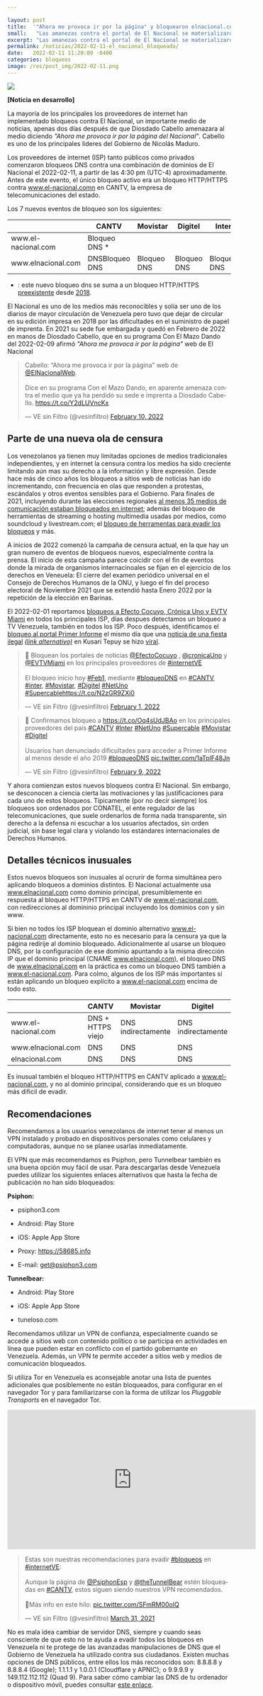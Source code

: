 ```yaml
---

layout: post
title:  '"Ahora me provoca ir por la página" y bloquearon elnacional.com'
small:   "Las amanezas contra el portal de El Nacional se materializaron en medio de ola de censura"
excerpt: "Las amanezas contra el portal de El Nacional se materializaron en medio de ola de censura, luego de perder su sede. "
permalink: /noticias/2022-02-11-el_nacional_bloqueado/
date:   2022-02-11 11:20:00 -0400
categories: bloqueos
image: /res/post_img/2022-02-11.png
---
```

<p class="cover"><img class="" src="/res/post_img/2022-02-11.png"></p>

**[Noticia en desarrollo]**

La mayoría de los principales los proveedores de internet han implementado bloqueos contra El Nacional, un importante medio de noticias, apenas dos días después de que Diosdado Cabello amenazara al medio diciendo *"Ahora me provoca ir por la página del Nacional"*. Cabello es uno de los principales líderes del Gobierno de Nicolás Maduro.

Los proveedores de internet (ISP) tanto públicos como privados comenzaron bloqueos DNS contra una combinación de dominios de El Nacional el 2022-02-11, a partir de las 4:30 pm (UTC-4) aproximadamente. Antes de este evento, el único bloqueo activo era un bloqueo HTTP/HTTPS contra www.el-nacional.comn en CANTV, la empresa de telecomunicaciones del estado.

Los 7 nuevos eventos de bloqueo son los siguientes:
<table>
<thead><tr><th></th><th>CANTV</th><th>Movistar</th><th>Digitel</th><th>Inter</th><th>Netuno</th><th>Supercable</th></tr></thead><tbody>
 <tr><td>www.el-nacional.com</td><td>Bloqueo DNS * </td><td>&nbsp;</td><td>&nbsp;</td><td>&nbsp;</td><td>&nbsp;</td><td>Bloqueo DNS</td></tr>
 <tr><td>www.elnacional.com</td><td>DNSBloqueo DNS</td><td>Bloqueo DNS</td><td>Bloqueo DNS</td><td>Bloqueo DNS</td><td>&nbsp;</td><td>Bloqueo DNS</td></tr>
</tbody></table>


* : este nuevo bloqueo dns se suma a un bloqueo HTTP/HTTPS [preexistente](https://vesinfiltro.com/noticias/2021-election-blocks/) desde [2018](https://vesinfiltro.com/noticias/state_of_internet_censorship_2018-08-16/).

El Nacional es uno de los medios más reconocibles y solía ser uno de los diarios de mayor circulación de Venezuela pero tuvo que dejar de circular en su edición impresa en 2018 por las dificultades en el suministro de papel de imprenta. En 2021 su sede fue embargada y quedó en Febrero de 2022 en manos de Diosdado Cabello, que en su programa Con El Mazo Dando del 2022-02-09 afirmó *"Ahora me provoca ir por la página"* web de El Nacional

<blockquote class="twitter-tweet"><p lang="es" dir="ltr">Cabello: “Ahora me provoca ir por la página” web de <a href="https://twitter.com/ElNacionalWeb?ref_src=twsrc%5Etfw">@ElNacionalWeb</a>. <br><br>Dice en su programa Con el Mazo Dando, en aparente amenaza contra el medio que ya ha perdido su sede e imprenta a Diosdado Cabello. <a href="https://t.co/Y2dLUVncKx">https://t.co/Y2dLUVncKx</a></p>&mdash; VE sin Filtro (@vesinfiltro) <a href="https://twitter.com/vesinfiltro/status/1491768102174040073?ref_src=twsrc%5Etfw">February 10, 2022</a></blockquote> <script async src="https://platform.twitter.com/widgets.js" charset="utf-8"></script>


## Parte de una nueva ola de censura

Los venezolanos ya tienen muy limitadas opciones de medios tradicionales independientes, y en internet la censura contra los medios ha sido creciente limitando aún mas su derecho a la información y libre expresión. Desde hace más de cinco años los bloqueos a sitios web de noticias han ido incrementando, con frecuencia en olas que responden a protestas, escándalos y otros eventos sensibles para el Gobierno. Para finales de 2021, incluyendo durante las elecciones regionales [al menos 35 medios de comunicación estaban bloqueados en internet](https://vesinfiltro.com/noticias/2021-election-blocks/); además del bloqueo de herramientas de streaming o hosting multimedia usadas por medios, como soundcloud y livestream.com; el [bloqueo de herramentas para evadir los bloqueos](https://vesinfiltro.com/noticias/2022-02-07-restriction-circumvention-tools/) y más.

A inicios de 2022 comenzó la campaña de censura actual, en la que hay un gran numero de eventos de bloqueos nuevos, especialmente contra la prensa. El inicio de esta campaña parece coicidir con el fin de eventos donde la mirada de organismos internacinoales se fijan en el ejercicio de los derechos en Veneuela: El cierre del examen periódico universal en el Consejo de Derechos Humanos de la ONU, y luego el fin del proceso electoral de Noviembre 2021 que se extendió hasta Enero 2022 por la repetición de la elección en Barinas.

El 2022-02-01 reportamos [bloqueos a Efecto Cocuyo, Crónica Uno y EVTV Miami](https://vesinfiltro.com/noticias/2022-02-01-bloqueo-Noticias/) en todos los principales ISP, días despues detectamos un bloqueo a TV Venezuela, también en todos los ISP. Poco después, identificamos el [bloqueo al portal Primer Informe](https://twitter.com/vesinfiltro/status/1491477501931139072?s=20&t=deaq8Erjxjc6ygv2pPZ3mQ) el mismo día que una [noticia de una fiesta ilegal](https://primerinforme.com/corrupcion/una-boda-en-el-salto-angel-era-el-proximo-evento-del-enchufado-chavista-de-canaima/) [*(link alternativo)*](https://1erinforme.com/corrupcion/una-boda-en-el-salto-angel-era-el-proximo-evento-del-enchufado-chavista-de-canaima/) en Kusari Tepuy se hizo [viral](https://twitter.com/search?q=(primerinforme.com%20OR%201erinforme.com)%20AND%20tepuy&src=typed_query&f=top).


<blockquote class="twitter-tweet"><p lang="es" dir="ltr">🛑 Bloquean los portales de noticias <a href="https://twitter.com/EfectoCocuyo?ref_src=twsrc%5Etfw">@EfectoCocuyo</a> , <a href="https://twitter.com/CronicaUno?ref_src=twsrc%5Etfw">@cronicaUno</a> y <a href="https://twitter.com/EVTVMiami?ref_src=twsrc%5Etfw">@EVTVMiami</a> en los principales proveedores de <a href="https://twitter.com/hashtag/internetVE?src=hash&amp;ref_src=twsrc%5Etfw">#internetVE</a><br><br>El bloqueo inicio hoy <a href="https://twitter.com/hashtag/Feb1?src=hash&amp;ref_src=twsrc%5Etfw">#Feb1</a>, mediante <a href="https://twitter.com/hashtag/bloqueoDNS?src=hash&amp;ref_src=twsrc%5Etfw">#bloqueoDNS</a> en <a href="https://twitter.com/hashtag/CANTV?src=hash&amp;ref_src=twsrc%5Etfw">#CANTV</a>, <a href="https://twitter.com/hashtag/inter?src=hash&amp;ref_src=twsrc%5Etfw">#inter</a>, <a href="https://twitter.com/hashtag/Movistar?src=hash&amp;ref_src=twsrc%5Etfw">#Movistar</a>, <a href="https://twitter.com/hashtag/Digitel?src=hash&amp;ref_src=twsrc%5Etfw">#Digitel</a> <a href="https://twitter.com/hashtag/NetUno?src=hash&amp;ref_src=twsrc%5Etfw">#NetUno</a> <a href="https://twitter.com/hashtag/Supercable?src=hash&amp;ref_src=twsrc%5Etfw">#Supercable</a><a href="https://t.co/N2zGR9ZXi0">https://t.co/N2zGR9ZXi0</a></p>&mdash; VE sin Filtro (@vesinfiltro) <a href="https://twitter.com/vesinfiltro/status/1488618998774312968?ref_src=twsrc%5Etfw">February 1, 2022</a></blockquote> <script async src="https://platform.twitter.com/widgets.js" charset="utf-8"></script>

<blockquote class="twitter-tweet"><p lang="es" dir="ltr">🛑 Confirmamos bloqueo a <a href="https://t.co/Oq4sUdJBAo">https://t.co/Oq4sUdJBAo</a> en los principales proveedores del país <a href="https://twitter.com/hashtag/CANTV?src=hash&amp;ref_src=twsrc%5Etfw">#CANTV</a> <a href="https://twitter.com/hashtag/Inter?src=hash&amp;ref_src=twsrc%5Etfw">#Inter</a> <a href="https://twitter.com/hashtag/NetUno?src=hash&amp;ref_src=twsrc%5Etfw">#NetUno</a> <a href="https://twitter.com/hashtag/Supercable?src=hash&amp;ref_src=twsrc%5Etfw">#Supercable</a> <a href="https://twitter.com/hashtag/Movistar?src=hash&amp;ref_src=twsrc%5Etfw">#Movistar</a> <a href="https://twitter.com/hashtag/Digitel?src=hash&amp;ref_src=twsrc%5Etfw">#Digitel</a><br><br>Usuarios han denunciado dificultades para acceder a Primer Informe al menos desde el año 2019 <a href="https://twitter.com/hashtag/bloqueoDNS?src=hash&amp;ref_src=twsrc%5Etfw">#bloqueoDNS</a> <a href="https://t.co/1aTplF48Jn">pic.twitter.com/1aTplF48Jn</a></p>&mdash; VE sin Filtro (@vesinfiltro) <a href="https://twitter.com/vesinfiltro/status/1491477501931139072?ref_src=twsrc%5Etfw">February 9, 2022</a></blockquote> <script async src="https://platform.twitter.com/widgets.js" charset="utf-8"></script>

Y ahora comienzan estos nuevos bloqueos contra El Nacional. Sin embargo, se desconocen a ciencia cierta las motivaciones y las justificaciones para cada uno de estos bloqueos. Típicamente (por no decir siempre) los bloqueos son ordenados por CONATEL, el ente regulador de las telecomunicaciones, que suele ordenarlos de forma nada transparente, sin derecho a la defensa ni escuchar a los usuarios afectados, sin orden judicial, sin base legal clara y violando los estándares internacionales de Derechos Humanos.


## Detalles técnicos inusuales

Estos nuevos bloqueos son inusuales al ocrurir de forma simultánea pero aplicando bloqueos a dominios distintos. El Nacional actualmente usa www.elnacional.com como dominio principal, presumiblemente en respuesta al bloqueo HTTP/HTTPS en CANTV de www.el-nacional.com, con redirecciones al domininio principal incluyendo los dominios con y sin www.

Si bien no todos los ISP bloquean el dominio alternativo www.el-nacional.com directamente, esto no es necesario para la censura ya que la página redirije al dominio bloqueado. Adicionalmente al usarse un bloqueo DNS, por la configuración de ese dominio apuntando a la misma dirección IP que el dominio principal (CNAME www.elnacional.com), el bloqueo DNS de www.elnacional.com en la práctica es como un bloqueo DNS también a www.el-nacional.com. Para colmo, algunos de los ISP más importantes sí están aplicando un bloqueo explícito a www.el-nacional.com encima de todo esto.

<table class="tableizer-table">
<thead><tr><th></th><th>CANTV</th><th>Movistar</th><th>Digitel</th><th>Inter</th><th>Netuno</th><th>Supercable</th></tr></thead><tbody>
 <tr><td>www.el-nacional.com</td><td>DNS + HTTPS viejo</td><td>DNS indirectamente</td><td>DNS indirectamente</td><td>DNS indirectamente</td><td>OK</td><td>DNS</td></tr>
 <tr><td>www.elnacional.com</td><td>DNS</td><td>DNS</td><td>DNS</td><td>DNS</td><td>OK</td><td>DNS</td></tr>
 <tr><td>elnacional.com</td><td>DNS</td><td>DNS</td><td>DNS</td><td>OK</td><td>OK</td><td>DNS</td></tr>
</tbody></table>

Es inusual también el bloqueo HTTP/HTTPS en CANTV aplicado a www.el-nacional.com, y no al dominio principal, considerando que es un bloqueo más dificil de evadir.

## Recomendaciones

Recomendamos a los usuarios venezolanos de internet tener al menos un VPN instalado y probado en dispositivos personales como celulares y computadoras, aunque no se planee usarlas inmediatamente.

El VPN que más recomendamos es Psiphon, pero Tunnelbear también es una buena opción muy fácil de usar. Para descargarlas desde Venezuela puedes utilizar los siguientes enlaces alternativos que hasta la fecha de publicación no han sido bloqueados:

**Psiphon:**

 - psiphon3.com

  - Android: Play Store

   - iOS: Apple App Store

   - Proxy: https://58685.info

   - E-mail: get@psiphon3.com

**Tunnelbear:**

- Android: Play Store

- iOS: Apple App Store

- tuneloso.com

Recomendamos utilizar un VPN de confianza, especialmente cuando se accede a sitios web con contenido político o se participa en actividades en línea que pueden estar en conflicto con el partido gobernante en Venezuela. Además, un VPN te permite acceder a sitios web y medios de comunicación bloqueados.

Si utiliza Tor en Venezuela es aconsejable anotar una lista de puentes adicionales que posiblemente no están bloqueados, para configurar en el navegador Tor y para familiarizarse con la forma de utilizar los *Pluggable Transports* en el navegador Tor.

<iframe width="560" height="315" src="https://www.youtube-nocookie.com/embed/iYQQTE1-Thk" title="YouTube video player" frameborder="0" allow="accelerometer; autoplay; clipboard-write; encrypted-media; gyroscope; picture-in-picture" allowfullscreen></iframe>


<blockquote class="twitter-tweet" data-dnt="true"><p lang="es" dir="ltr">Estas son nuestras recomendaciones para evadir <a href="https://twitter.com/hashtag/bloqueos?src=hash&amp;ref_src=twsrc%5Etfw">#bloqueos</a> en <a href="https://twitter.com/hashtag/internetVE?src=hash&amp;ref_src=twsrc%5Etfw">#internetVE</a>:<br><br>Aunque la página de <a href="https://twitter.com/PsiphonEsp?ref_src=twsrc%5Etfw">@PsiphonEsp</a> y <a href="https://twitter.com/theTunnelBear?ref_src=twsrc%5Etfw">@theTunnelBear</a> estén bloqueadas en <a href="https://twitter.com/hashtag/CANTV?src=hash&amp;ref_src=twsrc%5Etfw">#CANTV</a>, estos siguen siendo nuestros VPN recomendados.<br><br>🧵Más info en este hilo: <a href="https://t.co/SFmRM00olQ">pic.twitter.com/SFmRM00olQ</a></p>&mdash; VE sin Filtro (@vesinfiltro) <a href="https://twitter.com/vesinfiltro/status/1377385735666421761?ref_src=twsrc%5Etfw">March 31, 2021</a></blockquote> <script async src="https://platform.twitter.com/widgets.js" charset="utf-8"></script>

No es mala idea cambiar de servidor DNS, siempre y cuando seas consciente de que esto no te ayuda a evadir todos los bloqueos en Venezuela ni te protege de las avanzadas manipulaciones de DNS que el Gobierno de Venezuela ha utilizado contra sus ciudadanos. Existen muchas opciones de DNS públicos, entre ellos los más reconocidos son: 8.8.8.8 y 8.8.8.4 (Google); 1.1.1.1 y 1.0.0.1 (Cloudflare y APNIC); o 9.9.9.9 y 149.112.112.112 (Quad 9). Para saber cómo cambiar las DNS de tu ordenador o dispositivo móvil, puedes consultar [este enlace](https://vesinfiltro.com/bloqueos/dns/).
